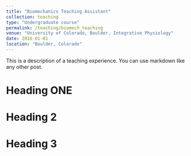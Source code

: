 ```yaml
---
title: "Biomechanics Teaching Assistant"
collection: teaching
type: "Undergraduate course"
permalink: /teaching/biomech_teaching
venue: "University of Colorado, Boulder, Integrative Physiology"
date: 2016-01-01
location: "Boulder, Colorado"
---
```


This is a description of a teaching experience. You can use markdown like any other post.

Heading ONE
======

Heading 2
======

Heading 3
======
